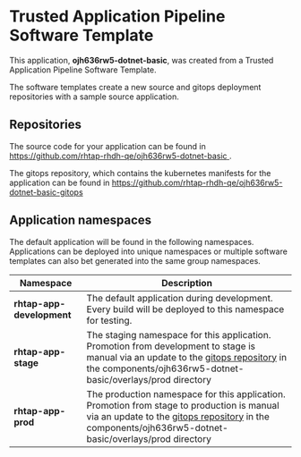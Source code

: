 # Trusted Application Pipeline Software Template

This application, **ojh636rw5-dotnet-basic**, was created from a Trusted Application Pipeline Software Template.

The software templates create a new source and gitops deployment repositories with a sample source application. 

## Repositories

The source code for your application can be found in [https://github.com/rhtap-rhdh-qe/ojh636rw5-dotnet-basic ](https://github.com/rhtap-rhdh-qe/ojh636rw5-dotnet-basic ).
 
The gitops repository, which contains the kubernetes manifests for the application can be found in 
[https://github.com/rhtap-rhdh-qe/ojh636rw5-dotnet-basic-gitops ](https://github.com/rhtap-rhdh-qe/ojh636rw5-dotnet-basic-gitops ) 

## Application namespaces 

The default application will be found in the following namespaces. Applications can be deployed into unique namespaces or multiple software templates can also bet generated into the same group namespaces.  

|  Namespace   |  Description   |  
| -------- | -------- |   
| **rhtap-app-development** | The default application during development. Every build will be deployed to this namespace for testing. | 
| **rhtap-app-stage** | The staging namespace for this application. Promotion from development to stage is manual via an update to the [gitops repository](https://github.com/rhtap-rhdh-qe/ojh636rw5-dotnet-basic-gitops ) in the components/ojh636rw5-dotnet-basic/overlays/prod directory |  
| **rhtap-app-prod** | The production namespace for this application. Promotion from stage to production is manual via an update to the [gitops repository](https://github.com/rhtap-rhdh-qe/ojh636rw5-dotnet-basic-gitops ) in the components/ojh636rw5-dotnet-basic/overlays/prod directory | 